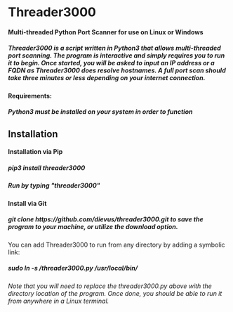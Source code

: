 # Threader3000
<h4>Multi-threaded Python Port Scanner for use on Linux or Windows

<h5>Threader3000 is a script written in Python3 that allows multi-threaded port scanning.  The program is interactive and simply requires you to run it to begin.  Once started, you will be asked to input an IP address or a FQDN as Threader3000 does resolve hostnames.  A full port scan should take three minutes or less depending on your internet connection.</h5>

<h4>Requirements:</h4>
<h5>Python3 must be installed on your system in order to function</h5>

<h2>Installation</h2>
<h4>Installation via Pip</h4>
<h5>pip3 install threader3000</h5>
<h5>Run by typing "threader3000"</h5>
<h4>Install via Git</h4>
<h5>git clone https://github.com/dievus/threader3000.git to save the program to your machine, or utilize the download option.</h5>
You can add Threader3000 to run from any directory by adding a symbolic link:
<h5>sudo ln -s /threader3000.py /usr/local/bin/</h5>
<h6>Note that you will need to replace the threader3000.py above with the directory location of the program.  Once done, you should be able to run it from anywhere in a Linux terminal.</h6>
